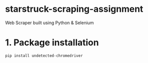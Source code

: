 # starstruck-scraping-assignment
 Web Scraper built using Python & Selenium 

# 1. Package installation
```
pip install undetected-chromedriver
```
